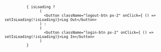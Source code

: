               { isLoading ? 
                    (
                      <button className="logout-btn px-2" onClick={ () => setIsLoading(!isLoading)}>Log Out</button>
                    ) : 
                    (
                      <button className="login-btn px-2" onClick={ () => setIsLoading(!isLoading)}>Log In</button>
                    )
              }